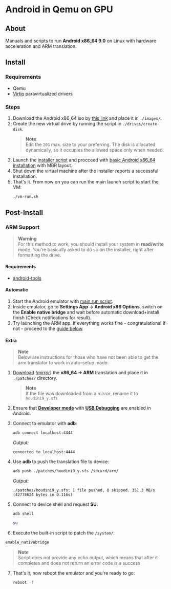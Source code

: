 # Android in Qemu on GPU
## About
Manuals and scripts to run **Android x86_64 9.0** on Linux with hardware acceleration and ARM translation.


## Install
### Requirements  
- Qemu
- [Virtio](https://www.linux-kvm.org/page/Virtio) paravirtualized drivers


### Steps
1. Download the Android x86_64 iso by [this link](https://sourceforge.net/projects/android-x86/files/Release%209.0/android-x86_64-9.0-r2.iso/download) and place it in `./images/`.
2. Create the new virtual drive by running the script in `./drives/create-disk`.
   > **Note**  
   > Edit the `20G` max. size to your preferring. The disk is allocated dynamically, so it occupies the allowed space only when needed.
3. Launch the [installer script](./vm-install.sh) and procceed with [basic Android x86_64 installation](https://www.android-x86.org/installhowto.html) with MBR layout.
4. Shut down the virtual machine after the installer reports a successful installation.
5. That's it. From now on you can run the main launch script to start the VM:
   ```sh
   ./vm-run.sh
   ```


## Post-Install
### ARM Support
> **Warning**  
> For this method to work, you should install your system in **read/write** mode. You're basically asked to do so on the installer, right after formatting the drive.


#### Requirements
- [android-tools](https://developer.android.com/tools/releases/platform-tools)


#### Automatic
1. Start the Android emulator with [main run script](./vm-run.sh).
2. Inside emulator, go to **Settings App -> Android x86 Options**, switch on the **Enable native bridge** and wait before automatic download+install finish (Check notifications for result).
3. Try launching the ARM app. If everything works fine - congratulations! If not - proceed to the [guide below](#extra).


#### Extra
> **Note**  
> Below are instructions for those who have not been able to get the arm translator to work in auto-setup mode.

1. [Download](https://github.com/maximilionus/android-x86_64-qemu-hwaccel/raw/files/x86_64-arm-bridge/android-9.0/houdini9_y.sfs) *([mirror](http://dl.android-x86.org/houdini/9_y/houdini.sfs))* the **x86_64 -> ARM** translation and place it in `./patches/` directory.
   > **Note**  
   > If the file was downloaded from a *mirror*, rename it to `houdini9_y.sfs`

2. Ensure that [**Developer mode**](https://developer.android.com/studio/debug/dev-options#enable) with [**USB Debugging**](https://developer.android.com/studio/debug/dev-options#Enable-debugging) are enabled in Android.

3. Connect to emulator with **adb**:
   ```sh
   adb connect localhost:4444
   ```
   *Output:*
   ```Log
   connected to localhost:4444
   ```

4. Use **adb** to push the translation file to device:
   ```sh
   adb push ./patches/houdini9_y.sfs /sdcard/arm/
   ```
   *Output:*
   ```Log
   ./patches/houdini9_y.sfs: 1 file pushed, 0 skipped. 351.3 MB/s (42778624 bytes in 0.116s)
   ```

5. Connect to device shell and request **SU**:
   ```sh
   adb shell
   ```
   ```sh
   su
   ```

6.  Execute the built-in script to patch the `/system/`:
   ```sh
   enable_nativebridge
   ```
   > **Note**  
   > Script does not provide any echo output, which means that after it completes and does not return an error code is a success

7. That's it, now reboot the emulator and you're ready to go:
    ```sh
    reboot -f
    ```
